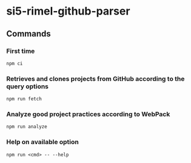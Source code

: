 # si5-rimel-github-parser

## Commands

### First time
`npm ci`

### Retrieves and clones projects from GitHub according to the query options
`npm run fetch`

### Analyze good project practices according to WebPack
`npm run analyze`

### Help on available option
`npm run <cmd> -- --help`